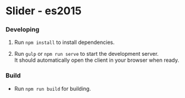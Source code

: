 # Slider - es2015



### Developing

1. Run `npm install` to install dependencies.

2. Run `gulp` or `npm run serve` to start the development server.  
   It should automatically open the client in your browser when ready.

### Build

* Run `npm run build` for building.
